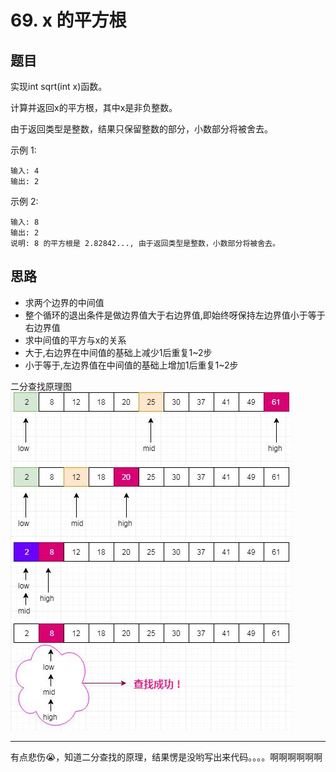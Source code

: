 # 69. x 的平方根

## 题目 
实现int sqrt(int x)函数。

计算并返回x的平方根，其中x是非负整数。

由于返回类型是整数，结果只保留整数的部分，小数部分将被舍去。

示例 1:

```
输入: 4
输出: 2
```

示例 2:

```
输入: 8
输出: 2
说明: 8 的平方根是 2.82842..., 由于返回类型是整数，小数部分将被舍去。
```


## 思路
- 求两个边界的中间值
- 整个循环的退出条件是做边界值大于右边界值,即始终呀保持左边界值小于等于右边界值
- 求中间值的平方与x的关系
- 大于,右边界在中间值的基础上减少1后重复1~2步
- 小于等于,左边界值在中间值的基础上增加1后重复1~2步

二分查找原理图
![binarySearch](binarySearch.png)


---
有点悲伤😭，知道二分查找的原理，结果愣是没哟写出来代码。。。。啊啊啊啊啊啊